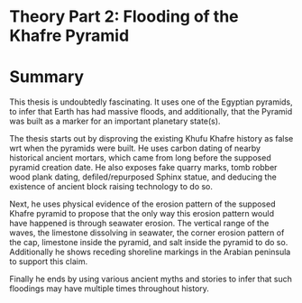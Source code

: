 # Theory Part 2: Flooding of the Khafre Pyramid

# Summary

This thesis is undoubtedly fascinating. It uses one of the Egyptian pyramids, to infer that Earth has had massive floods, and additionally, that the Pyramid was built as a marker for an important planetary state(s).

The thesis starts out by disproving the existing Khufu Khafre history as false wrt when the pyramids were built. He uses carbon dating of nearby historical ancient mortars, which came from long before the supposed pyramid creation date. He also exposes fake quarry marks, tomb robber wood plank dating, defiled/repurposed Sphinx statue, and deducing the existence of ancient block raising technology to do so.

Next, he uses physical evidence of the erosion pattern of the supposed Khafre pyramid to propose that the only way this erosion pattern would have happened is through seawater erosion. The vertical range of the waves, the limestone dissolving in seawater, the corner erosion pattern of the cap, limestone inside the pyramid, and salt inside the pyramid to do so. Additionally he shows receding shoreline markings in the Arabian peninsula to support this claim.

Finally he ends by using various ancient myths and stories to infer that such floodings may have multiple times throughout history.